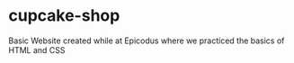 # cupcake-shop
Basic Website created while at Epicodus where we practiced the basics of HTML and CSS
